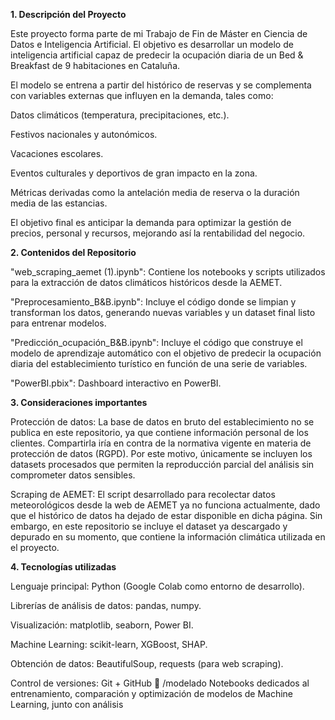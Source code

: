 
**1. Descripción del Proyecto**

Este proyecto forma parte de mi Trabajo de Fin de Máster en Ciencia de Datos e Inteligencia Artificial.
El objetivo es desarrollar un modelo de inteligencia artificial capaz de predecir la ocupación diaria de un Bed & Breakfast de 9 habitaciones en Cataluña.

El modelo se entrena a partir del histórico de reservas y se complementa con variables externas que influyen en la demanda, tales como:

Datos climáticos (temperatura, precipitaciones, etc.).

Festivos nacionales y autonómicos.

Vacaciones escolares.

Eventos culturales y deportivos de gran impacto en la zona.

Métricas derivadas como la antelación media de reserva o la duración media de las estancias.

El objetivo final es anticipar la demanda para optimizar la gestión de precios, personal y recursos, mejorando así la rentabilidad del negocio.


**2. Contenidos del Repositorio**

"web_scraping_aemet (1).ipynb": 
Contiene los notebooks y scripts utilizados para la extracción de datos climáticos históricos desde la AEMET.

"Preprocesamiento_B&B.ipynb": 
Incluye el código donde se limpian y transforman los datos, generando nuevas variables y un dataset final listo para entrenar modelos.

"Predicción_ocupación_B&B.ipynb": 
Incluye el código que construye el modelo de aprendizaje automático con el objetivo de predecir la ocupación diaria del establecimiento turístico en función de una serie de variables.

"PowerBI.pbix": Dashboard interactivo en PowerBI.





**3. Consideraciones importantes**

Protección de datos: La base de datos en bruto del establecimiento no se publica en este repositorio, ya que contiene información personal de los clientes. Compartirla iría en contra de la normativa vigente en materia de protección de datos (RGPD). Por este motivo, únicamente se incluyen los datasets procesados que permiten la reproducción parcial del análisis sin comprometer datos sensibles.

Scraping de AEMET: El script desarrollado para recolectar datos meteorológicos desde la web de AEMET ya no funciona actualmente, dado que el histórico de datos ha dejado de estar disponible en dicha página. Sin embargo, en este repositorio se incluye el dataset ya descargado y depurado en su momento, que contiene la información climática utilizada en el proyecto.


**4. Tecnologías utilizadas**

Lenguaje principal: Python (Google Colab como entorno de desarrollo).

Librerías de análisis de datos: pandas, numpy.

Visualización: matplotlib, seaborn, Power BI.

Machine Learning: scikit-learn, XGBoost, SHAP.

Obtención de datos: BeautifulSoup, requests (para web scraping).

Control de versiones: Git + GitHub
📁 /modelado
Notebooks dedicados al entrenamiento, comparación y optimización de modelos de Machine Learning, junto con análisis
